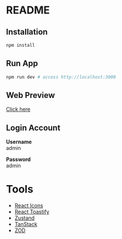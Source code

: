 # README

## Installation

```sh
npm install
```

## Run App

```sh
npm run dev # access http://localhost:3000
```

## Web Preview

[Click here](https://graceful-pasca-13f66f.netlify.app/)

## Login Account

<p><b>Username</b><br/>admin</p>
<p><b>Password</b><br/>admin</p>

# Tools

- [React Icons](https://react-icons.github.io/)
- [React Toastify](https://fkhadra.github.io/)
- [Zustand](https://zustand.docs.pmnd.rs/)
- [TanStack](https://tanstack.com/)
- [ZOD](https://zod.dev/)
